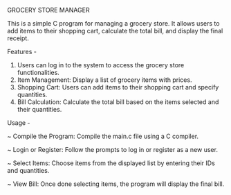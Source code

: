 GROCERY STORE MANAGER

This is a simple C program for managing a grocery store. It allows users to add items to their shopping cart, calculate the total bill, and display the final receipt.

Features -

1. Users can log in to the system to access the grocery store functionalities.
2. Item Management: Display a list of grocery items with prices.
3. Shopping Cart: Users can add items to their shopping cart and specify quantities.
4. Bill Calculation: Calculate the total bill based on the items selected and their quantities.

Usage -

~ Compile the Program: Compile the main.c file using a C compiler.

~ Login or Register: Follow the prompts to log in or register as a new user.

~ Select Items: Choose items from the displayed list by entering their IDs and quantities.

~ View Bill: Once done selecting items, the program will display the final bill.
